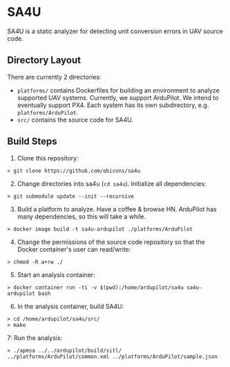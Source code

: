 # SA4U
SA4U is a static analyzer for detecting unit conversion errors in UAV source code.

## Directory Layout
There are currently 2 directories:
* `platforms/` contains Dockerfiles for building an environment to
  analyze supported UAV systems. Currently, we support ArduPilot. We
  intend to eventually support PX4. Each system has its own
  subdirectory, e.g. `platforms/ArduPilot`.
* `src/` contains the source code for SA4U. 

## Build Steps

1. Clone this repository:
```
> git clone https://github.com/obicons/sa4u
```
2. Change directories into sa4u (`cd sa4u`). Initialize all dependencies:
```
> git submodule update --init --recursive
```
3. Build a platform to analyze. Have a coffee & browse HN. ArduPilot has many dependencies, so this will take a
while. 
```
> docker image build -t sa4u-ardupilot ./platforms/ArduPilot
```
4. Change the permissions of the source code repository so that the
   Docker container's user can read/write:
```
> chmod -R a+rw ./
```
5. Start an analysis container:
```
> docker container run -ti -v $(pwd):/home/ardupilot/sa4u sa4u-ardupilot bash
```
6. In the analysis container, build SA4U:
```
> cd /home/ardupilot/sa4u/src/
> make
```
7: Run the analysis:
```
> ./apmsa ../../ardupilot/build/sitl/ ../platforms/ArduPilot/common.xml ../platforms/ArduPilot/sample.json
```
